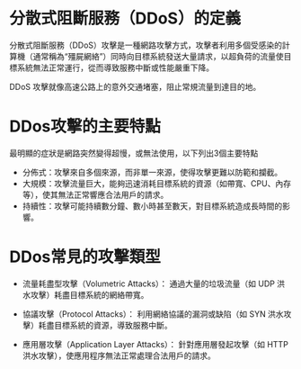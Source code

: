 # 分散式阻斷服務（DDoS）的定義

分散式阻斷服務（DDoS）攻擊是一種網路攻擊方式，攻擊者利用多個受感染的計算機（通常稱為“殭屍網絡”）同時向目標系統發送大量請求，以超負荷的流量使目標系統無法正常運行，從而導致服務中斷或性能嚴重下降。

DDoS 攻擊就像高速公路上的意外交通堵塞，阻止常規流量到達目的地。

# DDos攻擊的主要特點

最明顯的症狀是網路突然變得超慢，或無法使用，以下列出3個主要特點

* 分佈式：攻擊來自多個來源，而非單一來源，使得攻擊更難以防範和攔截。
* 大規模：攻擊流量巨大，能夠迅速消耗目標系統的資源（如帶寬、CPU、內存等），使其無法正常響應合法用戶的請求。
* 持續性：攻擊可能持續數分鐘、數小時甚至數天，對目標系統造成長時間的影響。

# DDos常見的攻擊類型

* 流量耗盡型攻擊（Volumetric Attacks）：
通過大量的垃圾流量（如 UDP 洪水攻擊）耗盡目標系統的網絡帶寬。

* 協議攻擊（Protocol Attacks）：
利用網絡協議的漏洞或缺陷（如 SYN 洪水攻擊）耗盡目標系統的資源，導致服務中斷。

* 應用層攻擊（Application Layer Attacks）：
針對應用層發起攻擊（如 HTTP 洪水攻擊），使應用程序無法正常處理合法用戶的請求。
